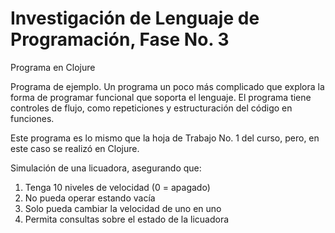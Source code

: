 # Investigación de Lenguaje de Programación, Fase No. 3


Programa en Clojure

Programa de ejemplo. Un programa un poco más complicado que explora la forma de programar funcional que soporta el lenguaje. El programa tiene controles de flujo, como repeticiones y  estructuración del código en funciones.

Este programa es lo mismo que la hoja de Trabajo No. 1 del curso, pero, en este caso se realizó en Clojure.


Simulación de una licuadora, asegurando que:

1. Tenga 10 niveles de velocidad (0 = apagado)
2. No pueda operar estando vacía
3. Solo pueda cambiar la velocidad de uno en uno
4. Permita consultas sobre el estado de la licuadora





